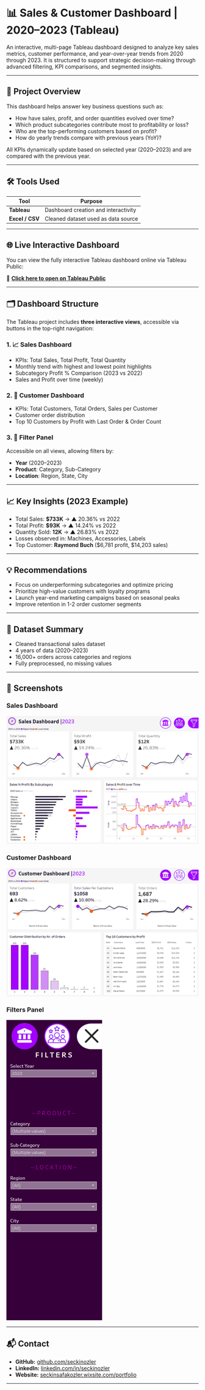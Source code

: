# 📊 Sales & Customer Dashboard | 2020–2023 (Tableau)

An interactive, multi-page Tableau dashboard designed to analyze key sales metrics, customer performance, and year-over-year trends from 2020 through 2023. It is structured to support strategic decision-making through advanced filtering, KPI comparisons, and segmented insights.

---

## 📌 Project Overview

This dashboard helps answer key business questions such as:

- How have sales, profit, and order quantities evolved over time?
- Which product subcategories contribute most to profitability or loss?
- Who are the top-performing customers based on profit?
- How do yearly trends compare with previous years (YoY)?

All KPIs dynamically update based on selected year (2020–2023) and are compared with the previous year.

---

## 🛠️ Tools Used

| Tool     | Purpose                                |
|----------|----------------------------------------|
| **Tableau** | Dashboard creation and interactivity |
| **Excel / CSV** | Cleaned dataset used as data source |

---

## 🌐 Live Interactive Dashboard

You can view the fully interactive Tableau dashboard online via Tableau Public:

🔗 **[Click here to open on Tableau Public](https://public.tableau.com/app/profile/seckin.ozler/viz/SalesCustomerDashboard_17173539058380/SalesDashboard)**

---

## 🗂️ Dashboard Structure

The Tableau project includes **three interactive views**, accessible via buttons in the top-right navigation:

### 1. 📈 Sales Dashboard
- KPIs: Total Sales, Total Profit, Total Quantity  
- Monthly trend with highest and lowest point highlights  
- Subcategory Profit % Comparison (2023 vs 2022)  
- Sales and Profit over time (weekly)  

### 2. 👥 Customer Dashboard
- KPIs: Total Customers, Total Orders, Sales per Customer  
- Customer order distribution  
- Top 10 Customers by Profit with Last Order & Order Count  

### 3. 🧰 Filter Panel
Accessible on all views, allowing filters by:
- **Year** (2020–2023)
- **Product**: Category, Sub-Category  
- **Location**: Region, State, City  

---

## 📈 Key Insights (2023 Example)

- Total Sales: **$733K** → ▲ 20.36% vs 2022  
- Total Profit: **$93K** → ▲ 14.24% vs 2022  
- Quantity Sold: **12K** → ▲ 26.83% vs 2022  
- Losses observed in: Machines, Accessories, Labels  
- Top Customer: **Raymond Buch** ($6,781 profit, $14,203 sales)

---

## 💡 Recommendations

- Focus on underperforming subcategories and optimize pricing
- Prioritize high-value customers with loyalty programs
- Launch year-end marketing campaigns based on seasonal peaks
- Improve retention in 1-2 order customer segments

---

## 📁 Dataset Summary

- Cleaned transactional sales dataset  
- 4 years of data (2020–2023)  
- 16,000+ orders across categories and regions  
- Fully preprocessed, no missing values  

---

## 📸 Screenshots

### Sales Dashboard  
![Sales Dashboard](dashboard/sales_dashboard_light.png)

### Customer Dashboard  
![Customer Dashboard](dashboard/customer_dashboard_light.png)

### Filters Panel  
![Filters Panel](dashboard/filters_panel_light.png)

---

## 📬 Contact

- **GitHub:** [github.com/seckinozler](https://github.com/seckinozler)  
- **LinkedIn:** [linkedin.com/in/seckinozler](https://www.linkedin.com/in/seckinozler/)  
- **Website:** [seckinsafakozler.wixsite.com/portfolio](https://seckinsafakozler.wixsite.com/portfolio)

---

